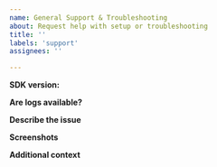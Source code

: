 ```yaml
---
name: General Support & Troubleshooting
about: Request help with setup or troubleshooting
title: ''
labels: 'support'
assignees: ''

---
```


<!-- For time-sensitive or urgent requests, reach out to our Technical Support team at win@customer.io with the details below instead of submitting an issue here.  -->

**SDK version:** <!--The SDK version that you're currently using.-->

**Are logs available?** 
<!-- Enable logs by using `data.logLevel = CioLogLevel.debug` when initializing the CustomerIO SDK. Attach the logs to this issue (make sure to sanitize any keys before attaching) or send them to win@customer.io to help with troubleshooting (with a link to this issue for easy reference).-->

**Describe the issue**
<!-- A clear and concise description of the issue. -->

**Screenshots**
<!-- If applicable, add screenshots to help explain your problem. -->

**Additional context**
<!-- Add any other context about the problem here, including links to any campaigns, broadcasts, or profiles related to this bug. If it's required or relevant, include code! -->
